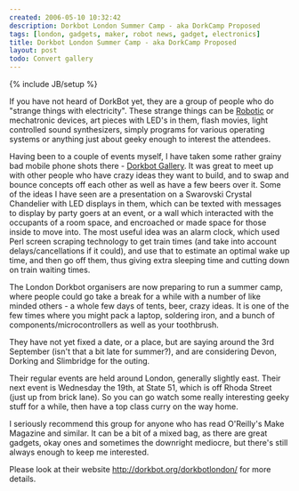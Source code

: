 ```yaml
---
created: 2006-05-10 10:32:42
description: Dorkbot London Summer Camp - aka DorkCamp Proposed
tags: [london, gadgets, maker, robot news, gadget, electronics]
title: Dorkbot London Summer Camp - aka DorkCamp Proposed
layout: post
todo: Convert gallery
---
```

{% include JB/setup %}

If you have not heard of DorkBot yet, they are a group of people who do "strange things with electricity". These strange things can be [Robotic](/wiki/robotic) or mechatronic devices, art pieces with LED's in them, flash movies, light controlled sound synthesizers, simply programs for various operating systems or anything just about geeky enough to interest the attendees.

Having been to a couple of events myself, I have taken some rather grainy bad mobile phone shots there - [Dorkbot Gallery](/galleries/gallery-13-dorkbot-london). It was great to meet up with other people who have crazy ideas they want to build, and to swap and bounce concepts off each other as well as have a few beers over it. Some of the ideas I have seen are a presentation on a Swarovski Crystal Chandelier with LED displays in them, which can be texted with messages to display by party goers at an event, or a wall which interacted with the occupants of a room space, and encroached or made space for those inside to move into. The most useful idea was an alarm clock, which used Perl screen scraping technology to get train times (and take into account delays/cancellations if it could), and use that to estimate an optimal wake up time, and then go off them, thus giving extra sleeping time and cutting down on train waiting times.

The London Dorkbot organisers are now preparing to run a summer camp, where people could go take a break for a while with a number of like minded others - a whole few days of tents, beer, crazy ideas. It is one of the few times where you might pack a laptop, soldering iron, and a bunch of components/microcontrollers as well as your toothbrush.

They have not yet fixed a date, or a place, but are saying around the 3rd September (isn't that a bit late for summer?), and are considering Devon, Dorking and Slimbridge for the outing.

Their regular events are held around London, generally slightly east. Their next event is Wednesday the 19th, at State 51, which is off Rhoda Street (just up from brick lane). So you can go watch some really interesting geeky stuff for a while, then have a top class curry on the way home.

I seriously recommend this group for anyone who has read O'Reilly's Make Magazine and similar. It can be a bit of a mixed bag, as there are great gadgets, okay ones and sometimes the downright mediocre, but there's still always enough to keep me interested.

Please look at their website <http://dorkbot.org/dorkbotlondon/> for more details.

